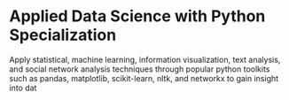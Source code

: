 # Applied Data Science with Python Specialization
 Apply statistical, machine learning, information visualization, text analysis, and social network analysis techniques through popular python toolkits such as pandas, matplotlib, scikit-learn, nltk, and networkx to gain insight into dat
